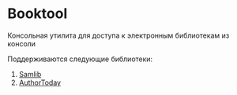 # Booktool
Консольная утилита для доступа к электронным библиотекам из консоли

Поддерживаются следующие библиотеки:
1) [Samlib](http://samlib.ru)
2) [AuthorToday](https://author.today/)

